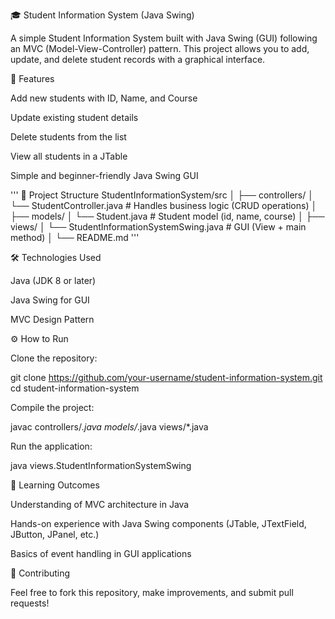 🎓 Student Information System (Java Swing)

A simple Student Information System built with Java Swing (GUI) following an MVC (Model-View-Controller) pattern.
This project allows you to add, update, and delete student records with a graphical interface.

🚀 Features

Add new students with ID, Name, and Course

Update existing student details

Delete students from the list

View all students in a JTable

Simple and beginner-friendly Java Swing GUI

'''
📂 Project Structure
StudentInformationSystem/src
│
├── controllers/
│   └── StudentController.java   # Handles business logic (CRUD operations)
│
├── models/
│   └── Student.java             # Student model (id, name, course)
│
├── views/
│   └── StudentInformationSystemSwing.java  # GUI (View + main method)
│
└── README.md
'''

🛠️ Technologies Used

Java (JDK 8 or later)

Java Swing for GUI

MVC Design Pattern

⚙️ How to Run

Clone the repository:

git clone https://github.com/your-username/student-information-system.git
cd student-information-system


Compile the project:

javac controllers/*.java models/*.java views/*.java


Run the application:

java views.StudentInformationSystemSwing


📖 Learning Outcomes

Understanding of MVC architecture in Java

Hands-on experience with Java Swing components (JTable, JTextField, JButton, JPanel, etc.)

Basics of event handling in GUI applications

🤝 Contributing

Feel free to fork this repository, make improvements, and submit pull requests!
